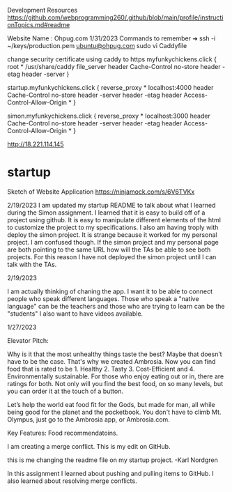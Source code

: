 Development Resources
https://github.com/webprogramming260/.github/blob/main/profile/instructionTopics.md#readme

Website Name : Ohpug.com
1/31/2023
Commands to remember
➜  ssh -i ~/keys/production.pem ubuntu@ohpug.com
sudo vi Caddyfile

change security certificate using caddy to https
myfunkychickens.click {
   root * /usr/share/caddy
   file_server
   header Cache-Control no-store
   header -etag
   header -server
   }


startup.myfunkychickens.click {
   reverse_proxy * localhost:4000
   header Cache-Control no-store
   header -server
   header -etag
   header Access-Control-Allow-Origin *
}

simon.myfunkychickens.click {
   reverse_proxy * localhost:3000
   header Cache-Control no-store
   header -server
   header -etag
   header Access-Control-Allow-Origin *
}


http://18.221.114.145

# startup
Sketch of Website Application
https://ninjamock.com/s/6V6TVKx

2/19/2023
I am updated my startup README to talk about what I learned during the Simon assignment. 
I learned that it is easy to build off of a project using github. It is easy to manipulate different elements of 
the html to customize the project to my specifications. I also am having troply with deploy the simon project. It
is strange because it worked for my personal project. I am confused though. If the simon project and my personal page
are both pointing to the same URL how will the TAs be able to see both projects. For this reason I have not deployed the simon project until I can talk with the TAs. 

2/19/2023

I am actually thinking of chaning the app. I want it to be able to connect people who speak different languages. Those who speak a "native language" can be the teachers
and those who are trying to learn can be the "students" 
I also want to have videos available. 

1/27/2023

Elevator Pitch:

Why is it that the most unhealthy things taste the best? Maybe that doesn’t have to be the case. That's why we created Ambrosia. Now you can find food that is rated to be 1. Healthy 2. Tasty  3. Cost-Efficient and 4. Environmentally sustainable. For those who enjoy eating out or in, there are ratings for both. Not only will you find the best food, on so many levels, but you can order it at the touch of a button.  

Let’s help the world eat food fit for the Gods, but made for man, all while being good for the planet and the pocketbook.
You don't have to climb Mt. Olympus, just go to the Ambrosia app, or Ambrosia.com. 


Key Features:
Food recommendatoins. 

I am creating a merge conflict.
This is my edit on GitHub.

this is me changing the readme file on my startup project.
-Karl Nordgren

In this assignment I learned about pushing and pulling items to GitHub. I also learned about resolving merge conflicts.
